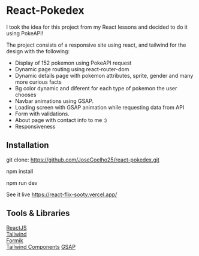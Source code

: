 # React-Pokedex  

I took the idea for this project from my React lessons and decided to do it using PokeAPI!

The project consists of a responsive site using react, and tailwind for the design with the following:

- Display of 152 pokemon using PokeAPI request
- Dynamic page routing using react-router-dom
- Dynamic details page with pokemon attributes, sprite, gender and many more curious facts
- Bg color dynamic and diferent for each type of pokemon the user chooses
- Navbar animations using GSAP.
- Loading screen with GSAP animation while requesting data from API
- Form with validations.
- About page with contact info to me :)
- Responsiveness

## Installation

git clone: https://github.com/JoseCoelho25/react-pokedex.git

npm install

npm run dev

See it live https://react-flix-sooty.vercel.app/

## Tools & Libraries

[ReactJS](https://reactjs.org/)  
[Tailwind](https://tailwindcss.com/)  
[Formik](https://formik.org/)<br>
[Tailwind Components](https://tailwindui.com/components)
[GSAP](https://greensock.com/gsap/)
